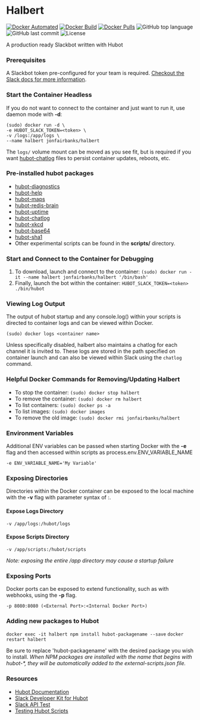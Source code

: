 # Halbert
[![Docker Automated](https://img.shields.io/docker/automated/jonfairbanks/halbert.svg)](https://hub.docker.com/r/jonfairbanks/halbert/)
[![Docker Build](https://img.shields.io/docker/build/jonfairbanks/halbert.svg)](https://hub.docker.com/r/jonfairbanks/halbert/)
[![Docker Pulls](https://img.shields.io/docker/pulls/jonfairbanks/halbert.svg)](https://hub.docker.com/r/jonfairbanks/halbert/)
![GitHub top language](https://img.shields.io/github/languages/top/jonfairbanks/halbert.svg)
![GitHub last commit](https://img.shields.io/github/last-commit/jonfairbanks/halbert.svg)
![License](https://img.shields.io/github/license/jonfairbanks/halbert.svg?style=flat)

A production ready Slackbot written with Hubot
<br>


### Prerequisites
A Slackbot token pre-configured for your team is required. [Checkout the Slack docs for more information](https://api.slack.com/slack-apps).


### Start the Container Headless
If you do not want to connect to the container and just want to run it, use daemon mode with **-d**:

```
(sudo) docker run -d \
-e HUBOT_SLACK_TOKEN=<token> \
-v /logs:/app/logs \
--name halbert jonfairbanks/halbert
```

The `logs/` volume mount can be moved as you see fit, but is required if you want [hubot-chatlog](https://www.npmjs.com/package/hubot-chatlog) files to persist container updates, reboots, etc.

### Pre-installed hubot packages
- [hubot-diagnostics](https://www.npmjs.com/package/hubot-diagnostics)
- [hubot-help](https://www.npmjs.com/package/hubot-help)
- [hubot-maps](https://www.npmjs.com/package/hubot-maps)
- [hubot-redis-brain](https://www.npmjs.com/package/hubot-redis-brain)
- [hubot-uptime](https://www.npmjs.com/package/hubot-uptime)
- [hubot-chatlog](https://www.npmjs.com/package/hubot-chatlog)
- [hubot-xkcd](https://www.npmjs.com/package/hubot-xkcd)
- [hubot-base64](https://www.npmjs.com/package/hubot-base64)
- [hubot-sha1](https://www.npmjs.com/package/hubot-sha1)
- Other experimental scripts can be found in the **scripts/** directory.


### Start and Connect to the Container for Debugging
1) To download, launch and connect to the container: 
`(sudo) docker run -it --name halbert jonfairbanks/halbert '/bin/bash'`
2) Finally, launch the bot within the container: 
`HUBOT_SLACK_TOKEN=<token> ./bin/hubot`


### Viewing Log Output
The output of hubot startup and any console.log() within your scripts is directed to container logs and can be viewed within Docker.

`(sudo) docker logs <container name>`

Unless specifically disabled, halbert also maintains a chatlog for each channel it is invited to. These logs are stored in the path specified on container launch and can also be viewed within Slack using the `chatlog` command.


### Helpful Docker Commands for Removing/Updating Halbert
- To stop the container: `(sudo) docker stop halbert`
- To remove the container: `(sudo) docker rm halbert`
- To list containers: `(sudo) docker ps -a`
- To list images: `(sudo) docker images`
- To remove the old image: `(sudo) docker rmi jonfairbanks/halbert`


### Environment Variables
Additional ENV variables can be passed when starting Docker with the **-e** flag and then accessed within scripts as process.env.ENV_VARIABLE_NAME

`-e ENV_VARIABLE_NAME='My Variable'`


### Exposing Directories
Directories within the Docker container can be exposed to the local machine with the **-v** flag with parameter syntax of <docker path>:<local machine path>.

#### Expose Logs Directory
`-v /app/logs:/hubot/logs`

#### Expose Scripts Directory
`-v /app/scripts:/hubot/scripts`

_Note: exposing the entire /app directory may cause a startup failure_

### Exposing Ports
Docker ports can be exposed to extend functionality, such as with webhooks, using the **-p** flag.

`-p 8080:8080 (<External Port>:<Internal Docker Port>)`

### Adding new packages to Hubot
`docker exec -it halbert npm install hubot-packagename --save`
`docker restart halbert`

Be sure to replace 'hubot-packagename' with the desired package you wish to install.
_When NPM packages are installed with the name that begins with hubot-*, they will be automatically added to the external-scripts.json file._

### Resources
- [Hubot Documentation](https://hubot.github.com/docs/)
- [Slack Developer Kit for Hubot](https://slack.dev/hubot-slack/)
- [Slack API Test](https://api.slack.com/methods/api.test)
- [Testing Hubot Scripts](https://hubot.github.com/docs/scripting/#testing-hubot-scripts)